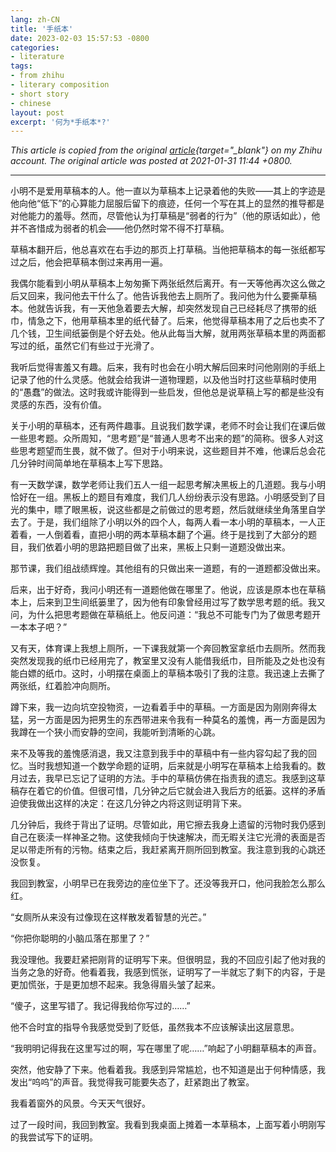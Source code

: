 ```yaml
---
lang: zh-CN
title: '手纸本'
date: 2023-02-03 15:57:53 -0800
categories:
- literature
tags:
- from zhihu
- literary composition
- short story
- chinese
layout: post
excerpt: '何为*手纸本*?'
---
```


*This article is copied from the original
[article](https://zhuanlan.zhihu.com/p/348297133){target="_blank"} on my Zhihu account.
The original article was posted at 2021-01-31 11:44 +0800.*

---

小明不是爱用草稿本的人。他一直以为草稿本上记录着他的失败——其上的字迹是他向他“低下”的心算能力屈服后留下的痕迹，任何一个写在其上的显然的推导都是对他能力的羞辱。然而，尽管他认为打草稿是“弱者的行为”（他的原话如此），他并不吝惜成为弱者的机会——他仍然时常不得不打草稿。

草稿本翻开后，他总喜欢在右手边的那页上打草稿。当他把草稿本的每一张纸都写过之后，他会把草稿本倒过来再用一遍。

我偶尔能看到小明从草稿本上匆匆撕下两张纸然后离开。有一天等他再次这么做之后又回来，我问他去干什么了。他告诉我他去上厕所了。我问他为什么要撕草稿本。他就告诉我，有一天他急着要去大解，却突然发现自己已经耗尽了携带的纸巾，情急之下，他用草稿本里的纸代替了。后来，他觉得草稿本用了之后也卖不了几个钱，卫生间纸篓倒是个好去处。他从此每当大解，就用两张草稿本里的两面都写过的纸，虽然它们有些过于光滑了。

我听后觉得害羞又有趣。后来，我有时也会在小明大解后回来时问他刚刚的手纸上记录了他的什么灵感。他就会给我讲一道物理题，以及他当时打这些草稿时使用的“愚蠢”的做法。这时我或许能得到一些启发，但他总是说草稿上写的都是些没有灵感的东西，没有价值。

关于小明的草稿本，还有两件趣事。且说我们数学课，老师不时会让我们在课后做一些思考题。众所周知，“思考题”是“普通人思考不出来的题”的简称。很多人对这些思考题望而生畏，就不做了。但对于小明来说，这些题目并不难，他课后总会花几分钟时间简单地在草稿本上写下思路。

有一天数学课，数学老师让我们五人一组一起思考解决黑板上的几道题。我与小明恰好在一组。黑板上的题目有难度，我们几人纷纷表示没有思路。小明感受到了目光的集中，瞟了眼黑板，说这些都是之前做过的思考题，然后就继续坐角落里自学去了。于是，我们组除了小明以外的四个人，每两人看一本小明的草稿本，一人正着看，一人倒着看，直把小明的两本草稿本翻了个遍。终于是找到了大部分的题目，我们依着小明的思路把题目做了出来，黑板上只剩一道题没做出来。

那节课，我们组战绩辉煌。其他组有的只做出来一道题，有的一道题都没做出来。

后来，出于好奇，我问小明还有一道题他做在哪里了。他说，应该是原本也在草稿本上，后来到卫生间纸篓里了，因为他有印象曾经用过写了数学思考题的纸。我又问，为什么把思考题做在草稿纸上。他反问道：“我总不可能专门为了做思考题开一本本子吧？”

又有天，体育课上我想上厕所，一下课我就第一个奔回教室拿纸巾去厕所。然而我突然发现我的纸巾已经用完了，教室里又没有人能借我纸巾，目所能及之处也没有能白嫖的纸巾。这时，小明摆在桌面上的草稿本吸引了我的注意。我迅速上去撕了两张纸，红着脸冲向厕所。

蹲下来，我一边向坑空投物资，一边看着手中的草稿。一方面是因为刚刚奔得太猛，另一方面是因为把男生的东西带进来令我有一种莫名的羞愧，再一方面是因为我蹲在一个狭小而安静的空间，我能听到清晰的心跳。

来不及等我的羞愧感消退，我又注意到我手中的草稿中有一些内容勾起了我的回忆。当时我想知道一个数学命题的证明，后来就是小明写在草稿本上给我看的。数月过去，我早已忘记了证明的方法。手中的草稿仿佛在指责我的遗忘。我感到这草稿存在着它的价值。但很可惜，几分钟之后它就会进入我后方的纸篓。这样的矛盾迫使我做出这样的决定：在这几分钟之内将这则证明背下来。

几分钟后，我终于背出了证明。尽管如此，用它擦去我身上遗留的污物时我仍感到自己在亵渎一样神圣之物。这使我倾向于快速解决，而无暇关注它光滑的表面是否足以带走所有的污物。结束之后，我赶紧离开厕所回到教室。我注意到我的心跳还没恢复。

我回到教室，小明早已在我旁边的座位坐下了。还没等我开口，他问我脸怎么那么红。

“女厕所从来没有过像现在这样散发着智慧的光芒。”

“你把你聪明的小脑瓜落在那里了？”

我没理他。我要赶紧把刚背的证明写下来。但很明显，我的不回应引起了他对我的当务之急的好奇。他看着我，我感到慌张，证明写了一半就忘了剩下的内容，于是更加慌张，于是更加想不起来。我急得眉头皱了起来。

“傻子，这里写错了。我记得我给你写过的……”

他不合时宜的指导令我感觉受到了贬低，虽然我本不应该解读出这层意思。

“我明明记得我在这里写过的啊，写在哪里了呢……”响起了小明翻草稿本的声音。

突然，他安静了下来。他看着我。我感到异常尴尬，也不知道是出于何种情感，我发出“呜呜”的声音。我觉得我可能要失态了，赶紧跑出了教室。

我看着窗外的风景。今天天气很好。

过了一段时间，我回到教室。我看到我桌面上摊着一本草稿本，上面写着小明刚写的我尝试写下的证明。
